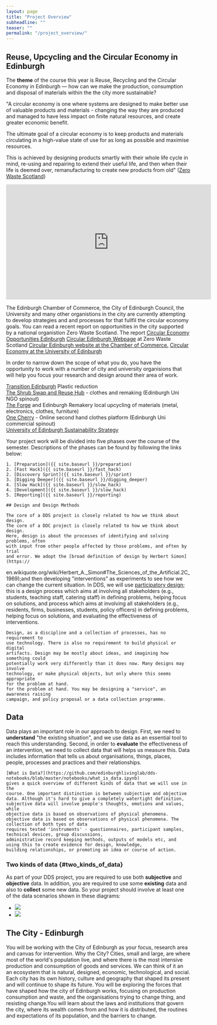 ```yaml
---
layout: page
title: "Project Overview"
subheadline: ""
teaser: ""
permalink: "/project_overview/"
---
```

<!-- <div class="row">
<div class="medium-4 medium-push-8 columns" markdown="1">
<div class="panel radius" markdown="1">
**Table of Contents**
{: #toc }
* TOC
{:toc}
</div>
</div>

<div class="medium-8 medium-pull-4 columns" markdown="1"> -->

## Reuse, Upcycling and the Circular Economy in Edinburgh

The **theme** of the course this year is Reuse, Recycling and the Circular Economy in Edinburgh &mdash; how can we make the production, consumption and disposal of materials within the the city  more sustainable?

"A circular economy is one where systems are designed
to make better use of valuable products and materials -
changing the way they are produced and managed to have
less impact on finite natural resources, and create greater
economic benefit.
<p>
The ultimate goal of a circular economy is to keep products
and materials circulating in a high-value state of use for as
long as possible and maximise resources.
<p>
This is achieved by designing products smartly with their
whole life cycle in mind, re-using and repairing to extend
their useful life, and then when their life is deemed over,
remanufacturing to create new products from old" (<a href="https://www.zerowastescotland.org.uk">Zero Waste Scotland</a>)
<p>
<iframe width="560" height="315" src="https://www.youtube.com/embed/zCRKvDyyHmI" frameborder="0" allow="accelerometer; autoplay; encrypted-media; gyroscope; picture-in-picture" allowfullscreen></iframe>
<p>

The Edinburgh Chamber of Commerce, the City of Edinburgh Council, the University and many other organistions in the city are currently attempting to develop strategies and and processes for that fullfil the circular economy goals. You can read a recent report on opportunities in the city supported by a national organistion Zero Waste Scotland.
The report <a href="https://www.zerowastescotland.org.uk/sites/default/files/Circular%20Economy%20opportunities%20Edinburgh%202018.pdf">Circular Economy Opportunities Edinburgh</a>
<a href="https://www.zerowastescotland.org.uk/circular-economy/circular-edinburgh">Circular Edinburgh Webpage</a> at Zero Waste Scotland
<a href="https://www.edinburghchamber.co.uk/circular-edinburgh/">Circular Edinburgh website at the Chamber of Commerce.</a>
<a href="https://www.ed.ac.uk/about/sustainability/news/archived-news/2015/circular-economy-report-publishedwhat-we-do/circular-economy">Circular Economy at the University of Edinburgh</a>

In order to narrow down the scope of what you do, you have the opportunity to work with a number of city and university organisions that will help you focus your research and design around their area of work.

<div>
    <div class="medium-panel">
        <a href="https://transitionedinburgh.org.uk/">Transition Edinburgh</a> Plastic reduction
    </div>
      <div class="medium-panel">
      <a href="https://www.shrubcoop.org/">The Shrub Swap and Reuse Hub</a> - clothes and remaking (Edinburgh Uni NGO spinout)
    </div>
    <div class="medium-panel">
        <a href="https://edinburghforge.com/">The Forge</a> and Edinburgh Remakery local upcycling of materials (metal, electronics, clothes, furniture)
    </div>
    <div class="medium-panel">
        <a href="https://onecherry.co.uk/">One Cherry</a> - Online second hand clothes platform (Edinburgh Uni commercial spinout)
    </div>
     <div class="medium-panel">
        <a href="https://www.ed.ac.uk/about/sustainability/what-we-do/circular-economy">University of Edinburgh Sustainability Strategy</a>
    </div>
</div>


Your project work will be divided into five phases over the course of the
semester. Descriptions of the phases can be found by following the links
below:
	
	1. [Preparation]({{ site.baseurl }}/preparation)
	2. [Fast Hack]({{ site.baseurl }}/fast_hack)
	2. [Discovery Sprint]({{ site.baseurl }}/sprint)
	3. [Digging Deeper]({{ site.baseurl }}/digging_deeper)
	4. [Slow Hack]({{ site.baseurl }}/slow_hack)
	4. [Development]({{ site.baseurl }}/slow_hack)
	5. [Reporting]({{ site.baseurl }}/reporting)
	
	## Design and Design Methods
	
	The core of a DDS project is closely related to how we think about design.
	The core of a DDC project is closely related to how we think about design.
	Here, design is about the processes of identifying and solving problems, often
	with input from other people affected by those problems, and often by trial
	and error. We adopt the [broad definition of design by Herbert Simon](https://
en.wikiquote.org/wiki/Herbert_A._Simon#The_Sciences_of_the_Artificial.2C_1969);and then developing "interventions" as
	experiments to see how we can change the current situation. In DDS, we will
	use [participatory
	design](https://en.wikipedia.org/wiki/Participatory_design); this is a design
	process which aims at involving all stakeholders (e.g., students, teaching
	staff, catering staff) in defining problems, helping focus on solutions, and
	process which aims at involving all stakeholders (e.g., residents, firms, businesses, students, policy officers) in defining problems, helping focus on solutions, and
	evaluating the effectiveness of interventions.
	
	Design, as a discipline and a collection of processes, has no requirement to
	use technology. There is also no requirement to build physical or digital
	artifacts. Design may be mostly about ideas, and imagining how something could
	potentially work very differently than it does now. Many designs may involve
	technology, or make physical objects, but only where this seems appropriate
	for the problem at hand.
	for the problem at hand. You may be designing a "service", an awareness raising 
	campaign, and policy proposal or a data collection programme.

## Data

Data plays an important role in our approach to design. First, we need to
	**understand** "the existing situation", and we use data as an essential tool
	to reach this understanding. Second,  in order to **evaluate** the
	effectiveness of an intervention, we need to collect data that will helps us measure this.
	Data includes information that tells us about organisations, things, places, people, processes and practices and their relationships.
	
	[What is Data?](https://github.com/edinburghlivinglab/dds-notebooks/blob/master/notebooks/what_is_data.ipynb) 
	gives a quick overview of different kinds of data that we will use in the
	course. One important distinction is between subjective and objective
	data. Although it's hard to give a completely watertight definition,
	subjective data will involve people's thoughts, emotions and values, while
	objective data is based on observations of physical phenomena. 
	objective data is based on observations of physical phenomena. The collection of both tyes of data 
	requires tested 'instruments' - questionnaires, participant samples, technical devices, group discussions,
	administrative record keeping methods, outputs of models etc, and using this to create evidence for design, knowledge, 
	building relationships, or promoting an idea or course of action.
	

### <a name="two_kinds_of_data"></a>Two kinds of data {#two_kinds_of_data}

As part of your
DDS project, you are required to use both **subjective** and **objective** data. In
addition, you are required to use some **existing** data and also to
**collect** some new data. So your project should involve at least one of the data scenarios shown in these diagrams:

<div class="t30">
    <ul class="small-block-grid-2">
        <li>
            <img class="center" src="{{ site.urlimg }}two_kinds_of_data_1.png" />
        </li>
        <li>
            <img class="center" src="{{ site.urlimg }}two_kinds_of_data_2.png" />
        </li>
    </ul>
</div>


## The City - Edinburgh

You will be working with the City of Edinburgh as your focus, research area and canvas for intervention. Why the City? Cities, small and large, are where most of the world's population live, and where there is the most intensive production and consumption of goods and services. We can think of it an an ecosystem that is natural, designed, economic, technological, and social. Each city has its own history, culture and geography that shaped its present and will continue to shape its future. You will be exploring the forces that have shaped how the city of Edinburgh works, focusing on production consumption and waste, and the organisations trying to change thing, and resisting change.You will learn about the laws and institutions that govern the city, where its wealth comes from and how it is distributed, the routines and expectations of its population, and the barriers to change.







